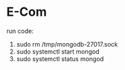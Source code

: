 # E-Com

run code:
1. sudo rm /tmp/mongodb-27017.sock
2. sudo systemctl start mongod
3. sudo systemctl status mongod
